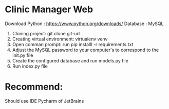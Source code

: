 # Clinic Manager Web

Download Python : https://www.python.org/downloads/
Database : MySQL

1. Cloning project: git clone git-url
2. Creating virtual environment: virtualenv venv
3. Open comman prompt: run pip installl -r requirements.txt
4. Adjust the MySQL password to your computer's to correspond to the init.py file
5. Create the configured database and run models.py file
6. Run index.py file

# Recommend:

Should use IDE Pycharm of JetBrains
